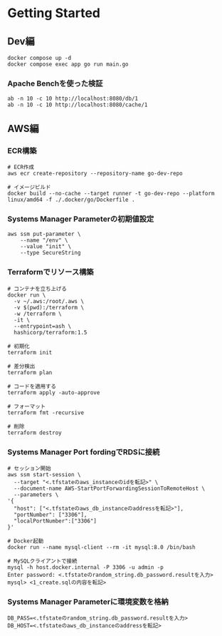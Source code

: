 # Getting Started

## Dev編
```shell
docker compose up -d
docker compose exec app go run main.go
```
### Apache Benchを使った検証

```shell
ab -n 10 -c 10 http://localhost:8080/db/1
ab -n 10 -c 10 http://localhost:8080/cache/1
```

## AWS編

### ECR構築
```shell:
# ECR作成
aws ecr create-repository --repository-name go-dev-repo

# イメージビルド
docker build --no-cache --target runner -t go-dev-repo --platform linux/amd64 -f ./.docker/go/Dockerfile .
```

### Systems Manager Parameterの初期値設定

```shell
aws ssm put-parameter \
    --name "/env" \
    --value "init" \
    --type SecureString
```

### Terraformでリソース構築

```shell
# コンテナを立ち上げる
docker run \
  -v ~/.aws:/root/.aws \
  -v $(pwd):/terraform \
  -w /terraform \
  -it \
  --entrypoint=ash \
  hashicorp/terraform:1.5

# 初期化
terraform init

# 差分検出
terraform plan

# コードを適用する
terraform apply -auto-approve

# フォーマット
terraform fmt -recursive

# 削除
terraform destroy
```

### Systems Manager Port fordingでRDSに接続

```shell
# セッション開始
aws ssm start-session \
  --target "<.tfstateのaws_instanceのidを転記>" \
  --document-name AWS-StartPortForwardingSessionToRemoteHost \
  --parameters \
'{
  "host": ["<.tfstateのaws_db_instanceのaddressを転記>"],
  "portNumber": ["3306"],
  "localPortNumber":["3306"]
}'
```

```shell
# Docker起動
docker run --name mysql-client --rm -it mysql:8.0 /bin/bash

# MySQLクライアントで接続
mysql -h host.docker.internal -P 3306 -u admin -p
Enter password: <.tfstateのrandom_string.db_password.resultを入力>
mysql> <1_create.sqlの内容を転記>
```

### Systems Manager Parameterに環境変数を格納

```shell
DB_PASS=<.tfstateのrandom_string.db_password.resultを入力>
DB_HOST=<.tfstateのaws_db_instanceのaddressを転記>
```